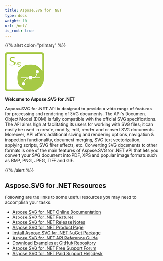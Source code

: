 ```yaml
---
title: Aspose.SVG for .NET 
type: docs
weight: 10
url: /net/
is_root: true
---
```


{{% alert color="primary" %}}

**![Aspose.SVG for .NET Product Logo](home_1)**

**Welcome to Aspose.SVG for .NET**

Aspose.SVG for .NET API is designed to provide a wide range of features for processing and rendering of SVG documents. The API's Document Object Model (DOM) is fully compatible with the official SVG specifications. The API aims high at facilitating its users for working with SVG files; it can easily be used to create, modify, edit, render and convert SVG documents. Moreover, API offers additional saving and rendering options, navigation & inspection functionality, document merging, SVG text vectorization, applying scripts, SVG filter effects, etc. Converting SVG documents to other formats is one of the main features of Aspose.SVG for .NET API that lets you convert your SVG document into PDF, XPS and popular image formats such as BMP, PNG, JPEG, TIFF and GIF.

{{% /alert %}}

## **Aspose.SVG for .NET Resources**

Following are the links to some useful resources you may need to accomplish your tasks.

- [Aspose.SVG for .NET Online Documentation](/svg/net/)
- [Aspose.SVG for .NET Features](/svg/net/features-list/)
- [Aspose.SVG for .NET Release Notes](/svg/net/release-notes/)
- [Aspose.SVG for .NET Product Page](https://products.aspose.com/svg/net)
- [Install Aspose.SVG for .NET NuGet Package](https://www.nuget.org/packages/Aspose.SVG/)
- [Aspose.SVG for .NET API Reference Guide](https://apireference.aspose.com/svg/net)
- [Download Examples at GitHub Repository](https://github.com/aspose-svg/Aspose.SVG-for-.NET)
- [Aspose.SVG for .NET Free Support Forum](https://forum.aspose.com/c/svg)
- [Aspose.SVG for .NET Paid Support Helpdesk](https://helpdesk.aspose.com/)
